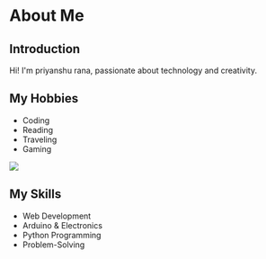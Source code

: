 <!DOCTYPE html>
<html lang="en">
<head>
    <meta charset="UTF-8">
    <meta name="viewport" content="width=device-width, initial-scale=1.0">
    <link rel="stylesheet" src="readme.css">
</head>
<body>
    <div class="container">
        <h1>About Me</h1>
        <h2>Introduction</h2>
        <p>Hi! I'm priyanshu rana, passionate about technology and creativity.</p>
        <h2>My Hobbies</h2>
        <ul>
            <li>Coding</li>
            <li>Reading</li>
            <li>Traveling</li>
            <li>Gaming</li>
        </ul>
        <img src="C:\Users\hp\Desktop\rahul/ gheek\javascript\new/ model\yesno\excited.gif">
        <h2>My Skills</h2>
        <ul>
            <li>Web Development</li>
            <li>Arduino & Electronics</li>
            <li>Python Programming</li>
            <li>Problem-Solving</li>
        </ul>
    </div>
</body>
</html>
